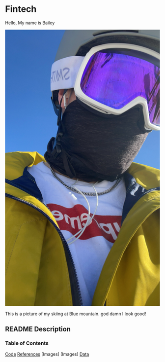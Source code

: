 # Fintech

Hello, My name is Bailey

![picture](Images/Ski.jpg)

This is a picture of my skiing at Blue mountain. god damn I look good! 

## README Description
### Table of Contents

[Code](Code)
[References](References)
[Images] (Images)
[Data](Data)

